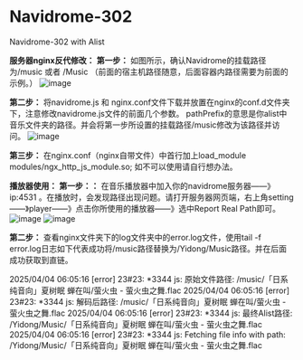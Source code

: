 # Navidrome-302
Navidrome-302 with Alist

**服务器nginx反代修改：**
**第一步：** 如图所示，确认Navidrome的挂载路径为/music 或者 /Music （前面的宿主机路径随意，后面容器内路径需要为前面的示例。）
![image](https://github.com/user-attachments/assets/6b48ceec-579a-4dc7-8889-436a782f8996)

**第二步：** 将navidrome.js 和 nginx.conf文件下载并放置在nginx的conf.d文件夹下，注意修改navidrome.js文件的前面几个参数。
pathPrefix的意思是你alist中音乐文件夹的路径。并会将第一步所设置的挂载路径/music修改为该路径并访问。
![image](https://github.com/user-attachments/assets/836a6451-5bb7-4906-a5b2-6ebafaf8f754)

**第三步：** 在nginx.conf（nginx自带文件）中首行加上load_module modules/ngx_http_js_module.so; 如不可以使用请自行想办法。


**播放器使用：**
**第一步：：** 在音乐播放器中加入你的navidrome服务器——》ip:4531 。在播放时，会发现路径出现问题。请打开服务器网页端，右上角setting——》player——》点击你所使用的播放器——》选中Report Real Path即可。
![image](https://github.com/user-attachments/assets/19fce088-19e0-4998-bbbb-8f1c4e596baa)
![image](https://github.com/user-attachments/assets/67622acd-46f9-4255-80f0-e5c7aa225bdc)


**第二步：** 查看nginx文件夹下的log文件夹中的error.log文件，使用tail -f error.log日志如下代表成功将/music路径替换为/Yidong/Music路径。并在后面成功获取到直链。

2025/04/04 06:05:16 [error] 23#23: *3344 js: 原始文件路径: /music/「日系纯音向」夏树眠 蝉在叫/萤火虫 - 萤火虫之舞.flac
2025/04/04 06:05:16 [error] 23#23: *3344 js: 解码后路径: /music/「日系纯音向」夏树眠 蝉在叫/萤火虫 - 萤火虫之舞.flac
2025/04/04 06:05:16 [error] 23#23: *3344 js: 最终Alist路径: /Yidong/Music/「日系纯音向」夏树眠 蝉在叫/萤火虫 - 萤火虫之舞.flac
2025/04/04 06:05:16 [error] 23#23: *3344 js: Fetching file info with path: /Yidong/Music/「日系纯音向」夏树眠 蝉在叫/萤火虫 - 萤火虫之舞.flac

